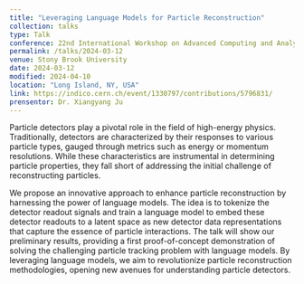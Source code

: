 ```yaml
---
title: "Leveraging Language Models for Particle Reconstruction"
collection: talks
type: Talk
conference: 22nd International Workshop on Advanced Computing and Analysis Techniques in Physics Research (ACAT 2024)
permalink: /talks/2024-03-12
venue: Stony Brook University
date: 2024-03-12
modified: 2024-04-10
location: "Long Island, NY, USA"
link: https://indico.cern.ch/event/1330797/contributions/5796831/
prensentor: Dr. Xiangyang Ju
---
```


Particle detectors play a pivotal role in the field of high-energy physics. Traditionally, detectors are characterized by their responses to various particle types, gauged through metrics such as energy or momentum resolutions. While these characteristics are instrumental in determining particle properties, they fall short of addressing the initial challenge of reconstructing particles.

We propose an innovative approach to enhance particle reconstruction by harnessing the power of language models. The idea is to tokenize the detector readout signals and train a language model to embed these detector readouts to a latent space as new detector data representations that capture the essence of particle interactions. The talk will show our preliminary results, providing a first proof-of-concept demonstration of solving the challenging particle tracking problem with language models. By leveraging language models, we aim to revolutionize particle reconstruction methodologies, opening new avenues for understanding particle detectors.
